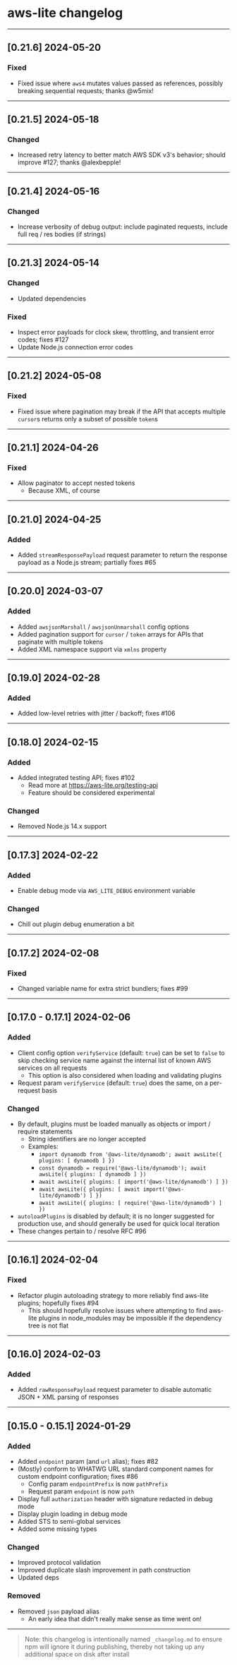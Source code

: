 # aws-lite changelog

---

## [0.21.6] 2024-05-20

### Fixed

- Fixed issue where `aws4` mutates values passed as references, possibly breaking sequential requests; thanks @w5mix!

---

## [0.21.5] 2024-05-18

### Changed

- Increased retry latency to better match AWS SDK v3's behavior; should improve #127; thanks @alexbepple!

---

## [0.21.4] 2024-05-16

### Changed

- Increase verbosity of debug output: include paginated requests, include full req / res bodies (if strings)

---

## [0.21.3] 2024-05-14

### Changed

- Updated dependencies


### Fixed

- Inspect error payloads for clock skew, throttling, and transient error codes; fixes #127
- Update Node.js connection error codes

---

## [0.21.2] 2024-05-08

### Fixed

- Fixed issue where pagination may break if the API that accepts multiple `cursor`s returns only a subset of possible `token`s

---

## [0.21.1] 2024-04-26

### Fixed

- Allow paginator to accept nested tokens
  - Because XML, of course

---

## [0.21.0] 2024-04-25

### Added

- Added `streamResponsePayload` request parameter to return the response payload as a Node.js stream; partially fixes #65

---

## [0.20.0] 2024-03-07

### Added

- Added `awsjsonMarshall` / `awsjsonUnmarshall` config options
- Added pagination support for `cursor` / `token` arrays for APIs that paginate with multiple tokens
- Added XML namespace support via `xmlns` property

---

## [0.19.0] 2024-02-28

### Added

- Added low-level retries with jitter / backoff; fixes #106

---

## [0.18.0] 2024-02-15

### Added

- Added integrated testing API; fixes #102
  - Read more at https://aws-lite.org/testing-api
  - Feature should be considered experimental


### Changed

- Removed Node.js 14.x support

---

## [0.17.3] 2024-02-22

### Added

- Enable debug mode via `AWS_LITE_DEBUG` environment variable


### Changed

- Chill out plugin debug enumeration a bit

---

## [0.17.2] 2024-02-08

### Fixed

- Changed variable name for extra strict bundlers; fixes #99

---

## [0.17.0 - 0.17.1] 2024-02-06

### Added

- Client config option `verifyService` (default: `true`) can be set to `false` to skip checking service name against the internal list of known AWS services on all requests
  - This option is also considered when loading and validating plugins
- Request param `verifyService` (default: `true`) does the same, on a per-request basis


### Changed

- By default, plugins must be loaded manually as objects or import / require statements
  - String identifiers are no longer accepted
  - Examples:
    - `import dynamodb from '@aws-lite/dynamodb'; await awsLite({ plugins: [ dynamodb ] })`
    - `const dynamodb = require('@aws-lite/dynamodb'); await awsLite({ plugins: [ dynamodb ] })`
    - `await awsLite({ plugins: [ import('@aws-lite/dynamodb') ] })`
    - `await awsLite({ plugins: [ await import('@aws-lite/dynamodb') ] })`
    - `await awsLite({ plugins: [ require('@aws-lite/dynamodb') ] })`
- `autoloadPlugins` is disabled by default; it is no longer suggested for production use, and should generally be used for quick local iteration
- These changes pertain to / resolve RFC #96

---

## [0.16.1] 2024-02-04

### Fixed

- Refactor plugin autoloading strategy to more reliably find aws-lite plugins; hopefully fixes #94
  - This should hopefully resolve issues where attempting to find aws-lite plugins in node_modules may be impossible if the dependency tree is not flat

---

## [0.16.0] 2024-02-03

### Added

- Added `rawResponsePayload` request parameter to disable automatic JSON + XML parsing of responses

---

## [0.15.0 - 0.15.1] 2024-01-29

### Added

- Added `endpoint` param (and `url` alias); fixes #82
- (Mostly) conform to WHATWG URL standard component names for custom endpoint configuration; fixes #86
  - Config param `endpointPrefix` is now `pathPrefix`
  - Request param `endpoint` is now `path`
- Display full `authorization` header with signature redacted in debug mode
- Display plugin loading in debug mode
- Added STS to semi-global services
- Added some missing types


### Changed

- Improved protocol validation
- Improved duplicate slash improvement in path construction
- Updated deps


### Removed

- Removed `json` payload alias
  - An early idea that didn't really make sense as time went on!

---

> Note: this changelog is intentionally named `_changelog.md` to ensure npm will ignore it during publishing, thereby not taking up any additional space on disk after install
